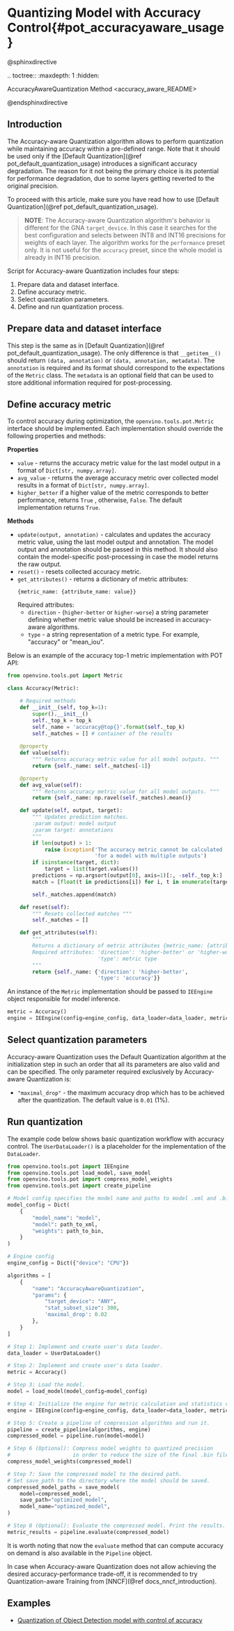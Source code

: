 # Quantizing Model with Accuracy Control{#pot_accuracyaware_usage}

@sphinxdirective

.. toctree::
   :maxdepth: 1
   :hidden:

   AccuracyAwareQuantization Method <accuracy_aware_README>

@endsphinxdirective

## Introduction
The Accuracy-aware Quantization algorithm allows to perform quantization while maintaining accuracy within a pre-defined range. Note that it should be used only if  the [Default Quantization](@ref pot_default_quantization_usage) introduces a significant accuracy degradation. The reason for it not being the primary choice is its potential for performance degradation, due to some layers getting reverted to the original precision.

To proceed with this article, make sure you have read how to use [Default Quantization](@ref pot_default_quantization_usage).

> **NOTE**: The Accuracy-aware Quantization algorithm's behavior is different for the GNA `target_device`. In this case it searches for the best configuration and selects between INT8 and INT16 precisions for weights of each layer. The algorithm works for the `performance` preset only. It is not useful for the `accuracy` preset, since the whole model is already in INT16 precision.

Script for Accuracy-aware Quantization includes four steps:
1. Prepare data and dataset interface.
2. Define accuracy metric.
3. Select quantization parameters.
4. Define and run quantization process.

## Prepare data and dataset interface
This step is the same as in [Default Quantization](@ref pot_default_quantization_usage). The only difference is that `__getitem__()` should return `(data, annotation)` or `(data, annotation, metadata)`. The `annotation` is required and its format should correspond to the expectations of the `Metric` class. The `metadata` is an optional field that can be used to store additional information required for post-processing.

## Define accuracy metric
To control accuracy during optimization, the `openvino.tools.pot.Metric` interface should be implemented. Each implementation should override the following properties and methods:

**Properties**
- `value` - returns the accuracy metric value for the last model output in a format of `Dict[str, numpy.array]`.
- `avg_value` - returns the average accuracy metric over collected model results in a format of `Dict[str, numpy.array]`.
- `higher_better` if a higher value of the metric corresponds to better performance, returns `True` , otherwise, `False`. The default implementation returns `True`.

**Methods**
- `update(output, annotation)` - calculates and updates the accuracy metric value, using the last model output and annotation. The model output and annotation should be passed in this method. It should also contain the model-specific post-processing in case the model returns the raw output.
- `reset()` - resets collected accuracy metric. 
- `get_attributes()` - returns a dictionary of metric attributes:
   ```
   {metric_name: {attribute_name: value}}
   ```
   Required attributes: 
   - `direction` - (`higher-better` or `higher-worse`) a string parameter defining whether metric value 
    should be increased in accuracy-aware algorithms.
   - `type` - a string representation of a metric type. For example, "accuracy" or "mean_iou".

Below is an example of the accuracy top-1 metric implementation with POT API:
```python
from openvino.tools.pot import Metric

class Accuracy(Metric):

    # Required methods
    def __init__(self, top_k=1):
        super().__init__()
        self._top_k = top_k
        self._name = 'accuracy@top{}'.format(self._top_k)
        self._matches = [] # container of the results
    
    @property
    def value(self):
        """ Returns accuracy metric value for all model outputs. """
        return {self._name: self._matches[-1]}

    @property
    def avg_value(self):
        """ Returns accuracy metric value for all model outputs. """
        return {self._name: np.ravel(self._matches).mean()}

    def update(self, output, target):
        """ Updates prediction matches.
        :param output: model output
        :param target: annotations
        """
        if len(output) > 1:
            raise Exception('The accuracy metric cannot be calculated '
                            'for a model with multiple outputs')
        if isinstance(target, dict):
            target = list(target.values())
        predictions = np.argsort(output[0], axis=1)[:, -self._top_k:]
        match = [float(t in predictions[i]) for i, t in enumerate(target)]

        self._matches.append(match)

    def reset(self):
        """ Resets collected matches """
        self._matches = []

    def get_attributes(self):
        """
        Returns a dictionary of metric attributes {metric_name: {attribute_name: value}}.
        Required attributes: 'direction': 'higher-better' or 'higher-worse'
                             'type': metric type
        """
        return {self._name: {'direction': 'higher-better',
                             'type': 'accuracy'}}
```

An instance of the `Metric` implementation should be passed to `IEEngine` object responsible for model inference.

```python
metric = Accuracy()
engine = IEEngine(config=engine_config, data_loader=data_loader, metric=metric)
```

## Select quantization parameters
Accuracy-aware Quantization uses the Default Quantization algorithm at the initialization step in such an order that all its parameters are also valid and can be specified. The only parameter required exclusively by Accuracy-aware Quantization is:
- `"maximal_drop"` - the maximum accuracy drop which has to be achieved after the quantization. The default value is `0.01` (1%).

## Run quantization

The example code below shows basic quantization workflow with accuracy control. The `UserDataLoader()` is a placeholder for the implementation of the `DataLoader`.

```python
from openvino.tools.pot import IEEngine
from openvino.tools.pot load_model, save_model
from openvino.tools.pot import compress_model_weights
from openvino.tools.pot import create_pipeline

# Model config specifies the model name and paths to model .xml and .bin file
model_config = Dict(
    {
        "model_name": "model",
        "model": path_to_xml,
        "weights": path_to_bin,
    }
)

# Engine config
engine_config = Dict({"device": "CPU"})

algorithms = [
    {
        "name": "AccuracyAwareQuantization",
        "params": {
            "target_device": "ANY", 
            "stat_subset_size": 300,
            'maximal_drop': 0.02
        },
    }
]

# Step 1: Implement and create user's data loader.
data_loader = UserDataLoader()

# Step 2: Implement and create user's data loader.
metric = Accuracy()

# Step 3: Load the model.
model = load_model(model_config=model_config)

# Step 4: Initialize the engine for metric calculation and statistics collection.
engine = IEEngine(config=engine_config, data_loader=data_loader, metric=metric)

# Step 5: Create a pipeline of compression algorithms and run it.
pipeline = create_pipeline(algorithms, engine)
compressed_model = pipeline.run(model=model)

# Step 6 (Optional): Compress model weights to quantized precision
#                    in order to reduce the size of the final .bin file.
compress_model_weights(compressed_model)

# Step 7: Save the compressed model to the desired path.
# Set save_path to the directory where the model should be saved.
compressed_model_paths = save_model(
    model=compressed_model,
    save_path="optimized_model",
    model_name="optimized_model",
)

# Step 8 (Optional): Evaluate the compressed model. Print the results.
metric_results = pipeline.evaluate(compressed_model)
```

It is worth noting that now the `evaluate` method that can compute accuracy on demand is also available in the `Pipeline` object.

In case when Accuracy-aware Quantization does not allow achieving the desired accuracy-performance trade-off, it is recommended to try Quantization-aware Training from [NNCF](@ref docs_nncf_introduction).

## Examples

 * [Quantization of Object Detection model with control of accuracy](https://github.com/openvinotoolkit/openvino/tree/master/tools/pot/openvino/tools/pot/api/samples/object_detection)

